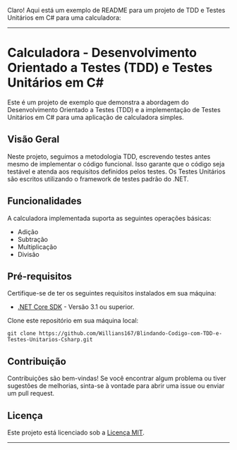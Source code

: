 Claro! Aqui está um exemplo de README para um projeto de TDD e Testes Unitários em C# para uma calculadora:

---

# Calculadora - Desenvolvimento Orientado a Testes (TDD) e Testes Unitários em C#

Este é um projeto de exemplo que demonstra a abordagem do Desenvolvimento Orientado a Testes (TDD) e a implementação de Testes Unitários em C# para uma aplicação de calculadora simples.

## Visão Geral

Neste projeto, seguimos a metodologia TDD, escrevendo testes antes mesmo de implementar o código funcional. Isso garante que o código seja testável e atenda aos requisitos definidos pelos testes. Os Testes Unitários são escritos utilizando o framework de testes padrão do .NET.

## Funcionalidades

A calculadora implementada suporta as seguintes operações básicas:

- Adição
- Subtração
- Multiplicação
- Divisão

## Pré-requisitos

Certifique-se de ter os seguintes requisitos instalados em sua máquina:

- [.NET Core SDK](https://dotnet.microsoft.com/download) - Versão 3.1 ou superior.



 Clone este repositório em sua máquina local:

```
git clone https://github.com/Willians167/Blindando-Codigo-com-TDD-e-Testes-Unitarios-Csharp.git
```


## Contribuição

Contribuições são bem-vindas! Se você encontrar algum problema ou tiver sugestões de melhorias, sinta-se à vontade para abrir uma issue ou enviar um pull request.

## Licença

Este projeto está licenciado sob a [Licença MIT](https://opensource.org/licenses/MIT).

---

